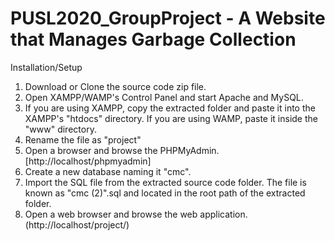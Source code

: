# PUSL2020_GroupProject - A Website that Manages Garbage Collection

Installation/Setup

1. Download or Clone the source code zip file.
2. Open XAMPP/WAMP's Control Panel and start Apache and MySQL.
3. If you are using XAMPP, copy the extracted folder and paste it into the XAMPP's "htdocs" directory. If you are using WAMP, paste it inside the "www" directory.
4. Rename the file as "project"
5. Open a browser and browse the PHPMyAdmin. [http://localhost/phpmyadmin]
6. Create a new database naming it "cmc".
7. Import the SQL file from the extracted source code folder. The file is known as "cmc (2)".sql and located in the root path of the extracted folder.
8. Open a web browser and browse the web application. (http://localhost/project/)
